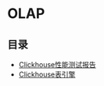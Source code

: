 #  OLAP

## 目录

* [Clickhouse性能测试报告](/study/OLAP/Clickhouse/Clickhouse性能测试报告)
* [Clickhouse表引擎](/study/OLAP/Clickhouse/Clickhouse表引擎)
